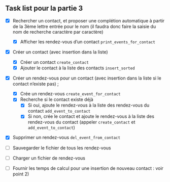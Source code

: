 ## Task list pour la partie 3
- [x] Rechercher un contact, et proposer une complétion automatique à partir de la 3ème lettre entrée
   pour le nom (il faudra donc faire la saisie du nom de recherche caractère par caractère)
  - [x] Afficher les rendez-vous d’un contact `print_events_for_contact`
- [x] Créer un contact (avec insertion dans la liste)
  - [x] Créer un contact `create_contact`
  - [x] Ajouter le contact à la liste des contacts `insert_sorted`
- [x] Créer un rendez-vous pour un contact (avec insertion dans la liste si le contact n’existe pas) ;
  - [x] Crée un rendez-vous `create_event_for_contact`
  - [x] Recherche si le contact existe déjà
    - [x] Si oui, ajoute le rendez-vous à la liste des rendez-vous du contact `add_event_to_contact`
    - [x] Si non, crée le contact et ajoute le rendez-vous à la liste des rendez-vous du contact (appeler `create_contact` et `add_event_to_contact`)
- [x] Supprimer un rendez-vous `del_event_from_contact`
- [ ] Sauvegarder le fichier de tous les rendez-vous
- [ ] Charger un fichier de rendez-vous
- [ ] Fournir les temps de calcul pour une insertion de nouveau contact : voir point 2)


